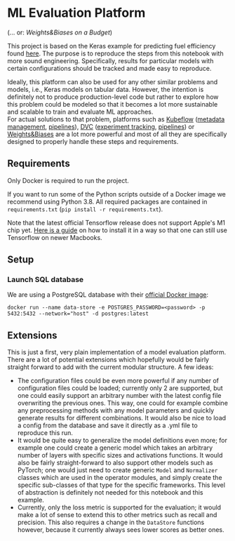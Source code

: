 # ML Evaluation Platform
(... or: _Weights&Biases on a Budget_)

This project is based on the Keras example for predicting fuel efficiency found [here](https://www.tensorflow.org/tutorials/keras/regression). The purpose is to reproduce the steps from this notebook with more sound engineering. Specifically, results for particular models with certain configurations should be tracked and made easy to reproduce.

Ideally, this platform can also be used for any other similar problems and models, i.e., Keras models on tabular data. However, the intention is definitely not to produce production-level code but rather to explore how this problem could be modeled so that it becomes a lot more sustainable and scalable to train and evaluate ML approaches.   
For actual solutions to that problem, platforms such as [Kubeflow](https://www.kubeflow.org) ([metadata management](https://www.kubeflow.org/docs/components/metadata/), [pipelines](https://www.kubeflow.org/docs/components/pipelines/)), [DVC](https://dvc.org) ([experiment tracking](https://dvc.org/doc/start/experiments), [pipelines](https://dvc.org/doc/start/data-pipelines)) or [Weights&Biases](https://wandb.ai/site) are a lot more powerful and most of all they are specifically designed to properly handle these steps and requirements.


## Requirements
Only Docker is required to run the project.

If you want to run some of the Python scripts outside of a Docker image we recommend using Python 3.8. All required packages are contained in `requirements.txt` (`pip install -r requirements.txt`).

Note that the latest official Tensorflow release does not support Apple's M1 chip yet. [Here is a guide](https://github.com/apple/tensorflow_macos/issues/153) on how to install it in a way so that one can still use Tensorflow on newer Macbooks.

## Setup
### Launch SQL database
We are using a PostgreSQL database with their [official Docker image](https://hub.docker.com/_/postgres):

`docker run --name data-store -e POSTGRES_PASSWORD=<password> -p 5432:5432 --network="host" -d postgres:latest`


## Extensions
This is just a first, very plain implementation of a model evaluation platform. There are a lot of potential extensions which hopefully would be fairly straight forward to add with the current modular structure. A few ideas:

- The configuration files could be even more powerful if any number of configuration files could be loaded; currently only 2 are supported, but one could easily support an arbitrary number with the latest config file overwriting the previous ones. This way, one could for example combine any preprocessing methods with any model parameters and quickly generate results for different combinations. It would also be nice to load a config from the database and save it directly as a .yml file to reproduce this run.
- It would be quite easy to generalize the model definitions even more; for example one could create a generic model which takes an arbitrary number of layers with specific sizes and activations functions. It would also be fairly straight-forward to also support other models such as PyTorch; one would just need to create generic `Model` and `Normalizer` classes which are used in the operator modules, and simply create the specific sub-classes of that type for the specific frameworks. This level of abstraction is definitely not needed for this notebook and this example.
- Currently, only the loss metric is supported for the evaluation; it would make a lot of sense to extend this to other metrics such as recall and precision. This also requires a change in the `DataStore` functions however, because it currently always sees lower scores as better ones.

